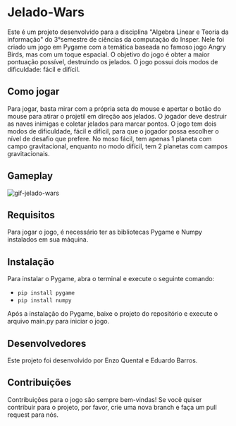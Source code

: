 # Jelado-Wars
Este é um projeto desenvolvido para a disciplina "Algebra Linear e Teoria da informação" do 3°semestre de ciências da computação do Insper. Nele foi criado um jogo em Pygame com a temática baseada no famoso jogo Angry Birds, mas com um toque espacial. O objetivo do jogo é obter a maior pontuação possível, destruindo os jelados. O jogo possui dois modos de dificuldade: fácil e difícil. 

## Como jogar

Para jogar, basta mirar com a própria seta do mouse e apertar o botão do mouse para atirar o projetil em direção aos jelados. O jogador deve destruir as naves inimigas e coletar jelados para marcar pontos. O jogo tem dois modos de dificuldade, fácil e difícil, para que o jogador possa escolher o nível de desafio que prefere. No moso fácil, tem apenas 1 planeta com campo gravitacional, enquanto no modo difícil, tem 2 planetas com campos gravitacionais.

## Gameplay

![gif-jelado-wars](https://user-images.githubusercontent.com/101536778/221229375-7b31fb7b-d09c-4228-b123-5a2bbf6ffeae.gif)


## Requisitos
Para jogar o jogo, é necessário ter as bibliotecas Pygame e Numpy instalados em sua máquina.

## Instalação
Para instalar o Pygame, abra o terminal e execute o seguinte comando:

- `pip install pygame`
- `pip install numpy`

Após a instalação do Pygame, baixe o projeto do repositório e execute o arquivo main.py para iniciar o jogo.

## Desenvolvedores
Este projeto foi desenvolvido por Enzo Quental e Eduardo Barros.

## Contribuições
Contribuições para o jogo são sempre bem-vindas! Se você quiser contribuir para o projeto, por favor, crie uma nova branch e faça um pull request para nós.
